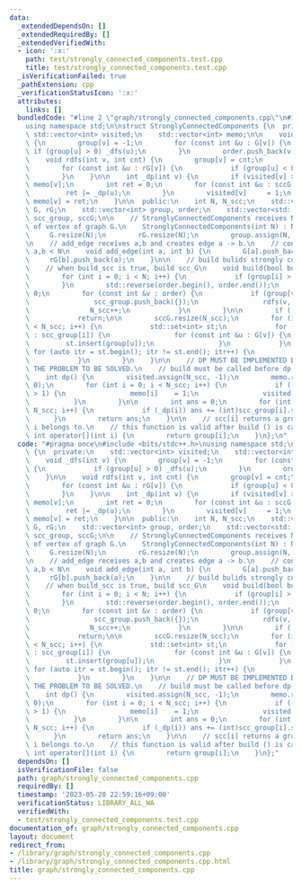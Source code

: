 ```yaml
---
data:
  _extendedDependsOn: []
  _extendedRequiredBy: []
  _extendedVerifiedWith:
  - icon: ':x:'
    path: test/strongly_connected_components.test.cpp
    title: test/strongly_connected_components.test.cpp
  _isVerificationFailed: true
  _pathExtension: cpp
  _verificationStatusIcon: ':x:'
  attributes:
    links: []
  bundledCode: "#line 2 \"graph/strongly_connected_components.cpp\"\n#include <bits/stdc++.h>\n\
    using namespace std;\n\nstruct StronglyConnectedComponents {\n  private:\n   \
    \ std::vector<int> visited;\n    std::vector<int> memo;\n\n    void _dfs(int v)\
    \ {\n        group[v] = -1;\n        for (const int &u : G[v]) {\n           \
    \ if (group[u] > 0) _dfs(u);\n        }\n        order.push_back(v);\n    }\n\n\
    \    void rdfs(int v, int cnt) {\n        group[v] = cnt;\n        scc_group[cnt].push_back(v);\n\
    \        for (const int &u : rG[v]) {\n            if (group[u] < 0) rdfs(u, cnt);\n\
    \        }\n    }\n\n    int _dp(int v) {\n        if (visited[v] >= 0) return\
    \ memo[v];\n        int ret = 0;\n        for (const int &u : sccG[v]) {\n   \
    \         ret |= _dp(u);\n        }\n        visited[v]     = 1;\n        return\
    \ memo[v] = ret;\n    }\n\n  public:\n    int N, N_scc;\n    std::vector<std::vector<int>>\
    \ G, rG;\n    std::vector<int> group, order;\n    std::vector<std::vector<int>>\
    \ scc_group, sccG;\n\n    // StronglyConnectedComponents receives N as the number\
    \ of vertex of graph G.\n    StronglyConnectedComponents(int N) : N(N) {\n   \
    \     G.resize(N);\n        rG.resize(N);\n        group.assign(N, 1);\n    }\n\
    \n    // add_edge receives a,b and creates edge a -> b.\n    // contraint: 0 <=\
    \ a,b < N\n    void add_edge(int a, int b) {\n        G[a].push_back(b);\n   \
    \     rG[b].push_back(a);\n    }\n\n    // build bulids strongly connected components.\n\
    \    // when build_scc is true, build scc_G\n    void build(bool build_scc) {\n\
    \        for (int i = 0; i < N; i++) {\n            if (group[i] > 0) _dfs(i);\n\
    \        }\n        std::reverse(order.begin(), order.end());\n        N_scc =\
    \ 0;\n        for (const int &v : order) {\n            if (group[v] < 0) {\n\
    \                scc_group.push_back({});\n                rdfs(v, N_scc);\n \
    \               N_scc++;\n            }\n        }\n\n        if (!build_scc)\n\
    \            return;\n\n        sccG.resize(N_scc);\n        for (int i = 0; i\
    \ < N_scc; i++) {\n            std::set<int> st;\n            for (const int &v\
    \ : scc_group[i]) {\n                for (const int &u : G[v]) {\n           \
    \         st.insert(group[u]);\n                }\n            }\n           \
    \ for (auto itr = st.begin(); itr != st.end(); itr++) {\n                sccG[i].push_back(*itr);\n\
    \            }\n        }\n    }\n\n    // DP MUST BE IMPLEMENTED DEPENDING ON\
    \ THE PROBLEM TO BE SOLVED.\n    // build must be called before dp is called.\n\
    \    int dp() {\n        visited.assign(N_scc, -1);\n        memo.resize(N_scc,\
    \ 0);\n        for (int i = 0; i < N_scc; i++) {\n            if ((int)scc_group[i].size()\
    \ > 1) {\n                memo[i]    = 1;\n                visited[i] = 1;\n \
    \           }\n        }\n\n        int ans = 0;\n        for (int i = 0; i <\
    \ N_scc; i++) {\n            if (_dp(i)) ans += (int)scc_group[i].size();\n  \
    \      }\n        return ans;\n    }\n\n    // scc[i] returns a group which vertex\
    \ i belongs to.\n    // this function is valid after build () is called.\n   \
    \ int operator[](int i) {\n        return group[i];\n    }\n};\n"
  code: "#pragma once\n#include <bits/stdc++.h>\nusing namespace std;\n\nstruct StronglyConnectedComponents\
    \ {\n  private:\n    std::vector<int> visited;\n    std::vector<int> memo;\n\n\
    \    void _dfs(int v) {\n        group[v] = -1;\n        for (const int &u : G[v])\
    \ {\n            if (group[u] > 0) _dfs(u);\n        }\n        order.push_back(v);\n\
    \    }\n\n    void rdfs(int v, int cnt) {\n        group[v] = cnt;\n        scc_group[cnt].push_back(v);\n\
    \        for (const int &u : rG[v]) {\n            if (group[u] < 0) rdfs(u, cnt);\n\
    \        }\n    }\n\n    int _dp(int v) {\n        if (visited[v] >= 0) return\
    \ memo[v];\n        int ret = 0;\n        for (const int &u : sccG[v]) {\n   \
    \         ret |= _dp(u);\n        }\n        visited[v]     = 1;\n        return\
    \ memo[v] = ret;\n    }\n\n  public:\n    int N, N_scc;\n    std::vector<std::vector<int>>\
    \ G, rG;\n    std::vector<int> group, order;\n    std::vector<std::vector<int>>\
    \ scc_group, sccG;\n\n    // StronglyConnectedComponents receives N as the number\
    \ of vertex of graph G.\n    StronglyConnectedComponents(int N) : N(N) {\n   \
    \     G.resize(N);\n        rG.resize(N);\n        group.assign(N, 1);\n    }\n\
    \n    // add_edge receives a,b and creates edge a -> b.\n    // contraint: 0 <=\
    \ a,b < N\n    void add_edge(int a, int b) {\n        G[a].push_back(b);\n   \
    \     rG[b].push_back(a);\n    }\n\n    // build bulids strongly connected components.\n\
    \    // when build_scc is true, build scc_G\n    void build(bool build_scc) {\n\
    \        for (int i = 0; i < N; i++) {\n            if (group[i] > 0) _dfs(i);\n\
    \        }\n        std::reverse(order.begin(), order.end());\n        N_scc =\
    \ 0;\n        for (const int &v : order) {\n            if (group[v] < 0) {\n\
    \                scc_group.push_back({});\n                rdfs(v, N_scc);\n \
    \               N_scc++;\n            }\n        }\n\n        if (!build_scc)\n\
    \            return;\n\n        sccG.resize(N_scc);\n        for (int i = 0; i\
    \ < N_scc; i++) {\n            std::set<int> st;\n            for (const int &v\
    \ : scc_group[i]) {\n                for (const int &u : G[v]) {\n           \
    \         st.insert(group[u]);\n                }\n            }\n           \
    \ for (auto itr = st.begin(); itr != st.end(); itr++) {\n                sccG[i].push_back(*itr);\n\
    \            }\n        }\n    }\n\n    // DP MUST BE IMPLEMENTED DEPENDING ON\
    \ THE PROBLEM TO BE SOLVED.\n    // build must be called before dp is called.\n\
    \    int dp() {\n        visited.assign(N_scc, -1);\n        memo.resize(N_scc,\
    \ 0);\n        for (int i = 0; i < N_scc; i++) {\n            if ((int)scc_group[i].size()\
    \ > 1) {\n                memo[i]    = 1;\n                visited[i] = 1;\n \
    \           }\n        }\n\n        int ans = 0;\n        for (int i = 0; i <\
    \ N_scc; i++) {\n            if (_dp(i)) ans += (int)scc_group[i].size();\n  \
    \      }\n        return ans;\n    }\n\n    // scc[i] returns a group which vertex\
    \ i belongs to.\n    // this function is valid after build () is called.\n   \
    \ int operator[](int i) {\n        return group[i];\n    }\n};"
  dependsOn: []
  isVerificationFile: false
  path: graph/strongly_connected_components.cpp
  requiredBy: []
  timestamp: '2023-05-20 22:59:16+09:00'
  verificationStatus: LIBRARY_ALL_WA
  verifiedWith:
  - test/strongly_connected_components.test.cpp
documentation_of: graph/strongly_connected_components.cpp
layout: document
redirect_from:
- /library/graph/strongly_connected_components.cpp
- /library/graph/strongly_connected_components.cpp.html
title: graph/strongly_connected_components.cpp
---
```

